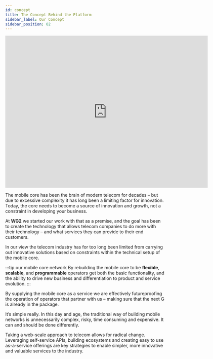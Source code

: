 ```yaml
---
id: concept
title: The Concept Behind the Platform
sidebar_label: Our Concept
sidebar_position: 02
---
```


<iframe
    width="640"
    height="480"
    src="https://www.youtube.com/embed/MIOZjQpP-VA"
    frameborder="0"
    allow="autoplay; encrypted-media"
    allowfullscreen
>
</iframe>

The mobile core has been the brain of modern telecom for decades – but due to excessive complexity it has long been a limiting factor for innovation. Today, the core needs to become a source of innovation and growth, not a constraint in developing your business. 

At **WG2** we started our work with that as a premise, and the goal has been to create the technology that allows telecom companies to do more with their technology – and what services they can provide to their end customers.

In our view the telecom industry has for too long been limited from carrying out innovative solutions based on constraints within the technical setup of the mobile core.

:::tip our mobile core network
By rebuilding the mobile core to be **flexible**, **scalable**, and **programmable** operators get both the basic functionality, and the ability to drive new business and differentiation to product and service evolution.
:::

By supplying the mobile core as a service we are effectively futureproofing the operation of operators that partner with us – making sure that the next G is already in the package.

It’s simple really. In this day and age, the traditional way of building mobile networks is unnecessarily complex, risky, time consuming and expensive. It can and should be done differently.

Taking a web-scale approach to telecom allows for radical change. Leveraging self-service APIs, building ecosystems and creating easy to use as-a-service offerings are key strategies to enable simpler, more innovative and valuable services to the industry.
